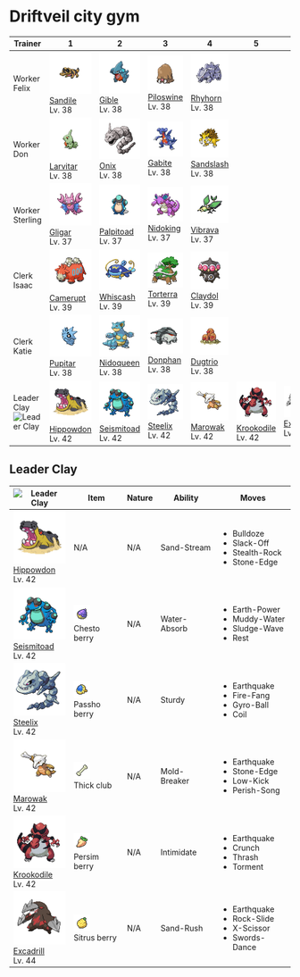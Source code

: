 # Driftveil city gym

| Trainer                                                                                     | 1                                                                                  | 2                                                                                    | 3                                                                                  | 4                                                                                  | 5                                                                                    | 6                                                                                  |
| ------------------------------------------------------------------------------------------- | ---------------------------------------------------------------------------------- | ------------------------------------------------------------------------------------ | ---------------------------------------------------------------------------------- | ---------------------------------------------------------------------------------- | ------------------------------------------------------------------------------------ | ---------------------------------------------------------------------------------- |
| Worker Felix                                                                                | ![sandile](../../img/pokemon/551.png) <br/>[Sandile](/pokemon/551) <br/>Lv. 38     | ![gible](../../img/pokemon/443.png) <br/>[Gible](/pokemon/443) <br/>Lv. 38           | ![piloswine](../../img/pokemon/221.png) <br/>[Piloswine](/pokemon/221) <br/>Lv. 38 | ![rhyhorn](../../img/pokemon/111.png) <br/>[Rhyhorn](/pokemon/111) <br/>Lv. 38     |
| Worker Don                                                                                  | ![larvitar](../../img/pokemon/246.png) <br/>[Larvitar](/pokemon/246) <br/>Lv. 38   | ![onix](../../img/pokemon/095.png) <br/>[Onix](/pokemon/095) <br/>Lv. 38             | ![gabite](../../img/pokemon/444.png) <br/>[Gabite](/pokemon/444) <br/>Lv. 38       | ![sandslash](../../img/pokemon/028.png) <br/>[Sandslash](/pokemon/028) <br/>Lv. 38 |
| Worker Sterling                                                                             | ![gligar](../../img/pokemon/207.png) <br/>[Gligar](/pokemon/207) <br/>Lv. 37       | ![palpitoad](../../img/pokemon/536.png) <br/>[Palpitoad](/pokemon/536) <br/>Lv. 37   | ![nidoking](../../img/pokemon/034.png) <br/>[Nidoking](/pokemon/034) <br/>Lv. 37   | ![vibrava](../../img/pokemon/329.png) <br/>[Vibrava](/pokemon/329) <br/>Lv. 37     |
| Clerk Isaac                                                                                 | ![camerupt](../../img/pokemon/323.png) <br/>[Camerupt](/pokemon/323) <br/>Lv. 39   | ![whiscash](../../img/pokemon/340.png) <br/>[Whiscash](/pokemon/340) <br/>Lv. 39     | ![torterra](../../img/pokemon/389.png) <br/>[Torterra](/pokemon/389) <br/>Lv. 39   | ![claydol](../../img/pokemon/344.png) <br/>[Claydol](/pokemon/344) <br/>Lv. 39     |
| Clerk Katie                                                                                 | ![pupitar](../../img/pokemon/247.png) <br/>[Pupitar](/pokemon/247) <br/>Lv. 38     | ![nidoqueen](../../img/pokemon/031.png) <br/>[Nidoqueen](/pokemon/031) <br/>Lv. 38   | ![donphan](../../img/pokemon/232.png) <br/>[Donphan](/pokemon/232) <br/>Lv. 38     | ![dugtrio](../../img/pokemon/051.png) <br/>[Dugtrio](/pokemon/051) <br/>Lv. 38     |
| Leader Clay<br/> ![Leader Clay](https://play.pokemonshowdown.com/sprites/trainers/clay.png) | ![hippowdon](../../img/pokemon/450.png) <br/>[Hippowdon](/pokemon/450) <br/>Lv. 42 | ![seismitoad](../../img/pokemon/537.png) <br/>[Seismitoad](/pokemon/537) <br/>Lv. 42 | ![steelix](../../img/pokemon/208.png) <br/>[Steelix](/pokemon/208) <br/>Lv. 42     | ![marowak](../../img/pokemon/105.png) <br/>[Marowak](/pokemon/105) <br/>Lv. 42     | ![krookodile](../../img/pokemon/553.png) <br/>[Krookodile](/pokemon/553) <br/>Lv. 42 | ![excadrill](../../img/pokemon/530.png) <br/>[Excadrill](/pokemon/530) <br/>Lv. 44 |

## Leader Clay

| ![Leader Clay](https://play.pokemonshowdown.com/sprites/trainers/clay.png)           | Item                                                                 | Nature | Ability      | Moves                                                                                  |
| ------------------------------------------------------------------------------------ | -------------------------------------------------------------------- | ------ | ------------ | -------------------------------------------------------------------------------------- |
| ![hippowdon](../../img/pokemon/450.png) <br/>[Hippowdon](/pokemon/450) <br/>Lv. 42   | N/A                                                                  | N/A    | Sand-Stream  | <ul><li>Bulldoze</li><li>Slack-Off</li><li>Stealth-Rock</li><li>Stone-Edge</li></ul>   |
| ![seismitoad](../../img/pokemon/537.png) <br/>[Seismitoad](/pokemon/537) <br/>Lv. 42 | ![chesto-berry](../../img/items/chesto-berry.png) <br/> Chesto berry | N/A    | Water-Absorb | <ul><li>Earth-Power</li><li>Muddy-Water</li><li>Sludge-Wave</li><li>Rest</li></ul>     |
| ![steelix](../../img/pokemon/208.png) <br/>[Steelix](/pokemon/208) <br/>Lv. 42       | ![passho-berry](../../img/items/passho-berry.png) <br/> Passho berry | N/A    | Sturdy       | <ul><li>Earthquake</li><li>Fire-Fang</li><li>Gyro-Ball</li><li>Coil</li></ul>          |
| ![marowak](../../img/pokemon/105.png) <br/>[Marowak](/pokemon/105) <br/>Lv. 42       | ![thick-club](../../img/items/thick-club.png) <br/> Thick club       | N/A    | Mold-Breaker | <ul><li>Earthquake</li><li>Stone-Edge</li><li>Low-Kick</li><li>Perish-Song</li></ul>   |
| ![krookodile](../../img/pokemon/553.png) <br/>[Krookodile](/pokemon/553) <br/>Lv. 42 | ![persim-berry](../../img/items/persim-berry.png) <br/> Persim berry | N/A    | Intimidate   | <ul><li>Earthquake</li><li>Crunch</li><li>Thrash</li><li>Torment</li></ul>             |
| ![excadrill](../../img/pokemon/530.png) <br/>[Excadrill](/pokemon/530) <br/>Lv. 44   | ![sitrus-berry](../../img/items/sitrus-berry.png) <br/> Sitrus berry | N/A    | Sand-Rush    | <ul><li>Earthquake</li><li>Rock-Slide</li><li>X-Scissor</li><li>Swords-Dance</li></ul> |